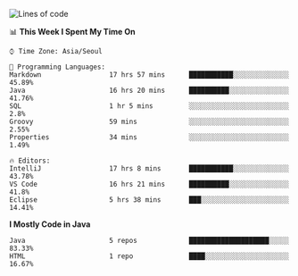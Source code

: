 <!--START_SECTION:waka-->
![Lines of code](https://img.shields.io/badge/From%20Hello%20World%20I%27ve%20Written-229977%20lines%20of%20code-blue)

📊 **This Week I Spent My Time On** 

```text
⌚︎ Time Zone: Asia/Seoul

💬 Programming Languages: 
Markdown                 17 hrs 57 mins      ███████████░░░░░░░░░░░░░░   45.89% 
Java                     16 hrs 20 mins      ██████████░░░░░░░░░░░░░░░   41.76% 
SQL                      1 hr 5 mins         ░░░░░░░░░░░░░░░░░░░░░░░░░   2.8% 
Groovy                   59 mins             ░░░░░░░░░░░░░░░░░░░░░░░░░   2.55% 
Properties               34 mins             ░░░░░░░░░░░░░░░░░░░░░░░░░   1.49%

🔥 Editors: 
IntelliJ                 17 hrs 8 mins       ███████████░░░░░░░░░░░░░░   43.78% 
VS Code                  16 hrs 21 mins      ██████████░░░░░░░░░░░░░░░   41.8% 
Eclipse                  5 hrs 38 mins       ███░░░░░░░░░░░░░░░░░░░░░░   14.41%

```

**I Mostly Code in Java** 

```text
Java                     5 repos             ████████████████████░░░░░   83.33% 
HTML                     1 repo              ████░░░░░░░░░░░░░░░░░░░░░   16.67%

```



<!--END_SECTION:waka-->
<!--
**cgkim449/cgkim449** is a ✨ _special_ ✨ repository because its `README.md` (this file) appears on your GitHub profile.

Here are some ideas to get you started:

- 🔭 I’m currently working on ...
- 🌱 I’m currently learning ...
- 👯 I’m looking to collaborate on ...
- 🤔 I’m looking for help with ...
- 💬 Ask me about ...
- 📫 How to reach me: ...
- 😄 Pronouns: ...
- ⚡ Fun fact: ...
-->
